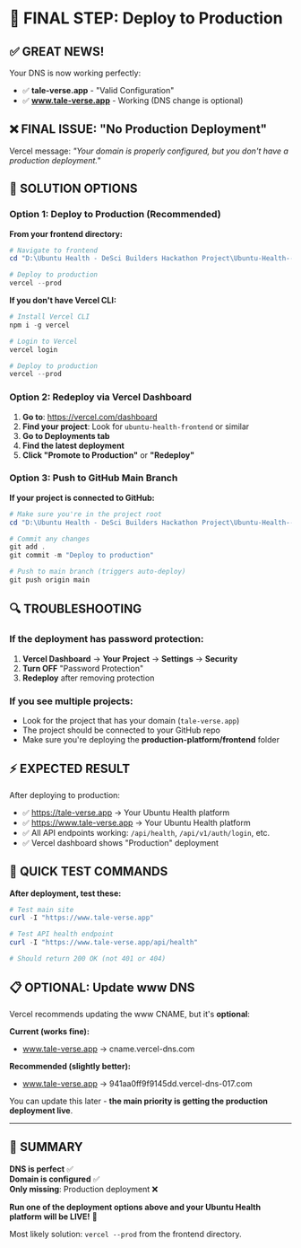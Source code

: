 # 🚀 FINAL STEP: Deploy to Production

## ✅ GREAT NEWS! 
Your DNS is now working perfectly:
- ✅ **tale-verse.app** - "Valid Configuration" 
- ✅ **www.tale-verse.app** - Working (DNS change is optional)

## ❌ FINAL ISSUE: "No Production Deployment"

Vercel message: *"Your domain is properly configured, but you don't have a production deployment."*

## 🔧 SOLUTION OPTIONS

### Option 1: Deploy to Production (Recommended)

**From your frontend directory:**

```powershell
# Navigate to frontend
cd "D:\Ubuntu Health - DeSci Builders Hackathon Project\Ubuntu-Health---DeSci-Builders-Hackathon-Project\production-platform\frontend"

# Deploy to production
vercel --prod
```

**If you don't have Vercel CLI:**
```powershell
# Install Vercel CLI
npm i -g vercel

# Login to Vercel
vercel login

# Deploy to production
vercel --prod
```

### Option 2: Redeploy via Vercel Dashboard

1. **Go to**: https://vercel.com/dashboard
2. **Find your project**: Look for `ubuntu-health-frontend` or similar
3. **Go to Deployments tab**
4. **Find the latest deployment**
5. **Click "Promote to Production"** or **"Redeploy"**

### Option 3: Push to GitHub Main Branch

**If your project is connected to GitHub:**
```powershell
# Make sure you're in the project root
cd "D:\Ubuntu Health - DeSci Builders Hackathon Project\Ubuntu-Health---DeSci-Builders-Hackathon-Project"

# Commit any changes
git add .
git commit -m "Deploy to production"

# Push to main branch (triggers auto-deploy)
git push origin main
```

## 🔍 TROUBLESHOOTING

### If the deployment has password protection:
1. **Vercel Dashboard** → **Your Project** → **Settings** → **Security**
2. **Turn OFF** "Password Protection" 
3. **Redeploy** after removing protection

### If you see multiple projects:
- Look for the project that has your domain (`tale-verse.app`)
- The project should be connected to your GitHub repo
- Make sure you're deploying the **production-platform/frontend** folder

## ⚡ EXPECTED RESULT

After deploying to production:
- ✅ https://tale-verse.app → Your Ubuntu Health platform
- ✅ https://www.tale-verse.app → Your Ubuntu Health platform  
- ✅ All API endpoints working: `/api/health`, `/api/v1/auth/login`, etc.
- ✅ Vercel dashboard shows "Production" deployment

## 🎯 QUICK TEST COMMANDS

**After deployment, test these:**
```powershell
# Test main site
curl -I "https://www.tale-verse.app"

# Test API health endpoint  
curl -I "https://www.tale-verse.app/api/health"

# Should return 200 OK (not 401 or 404)
```

## 📋 OPTIONAL: Update www DNS

Vercel recommends updating the www CNAME, but it's **optional**:

**Current (works fine):** 
- www.tale-verse.app → cname.vercel-dns.com

**Recommended (slightly better):**
- www.tale-verse.app → 941aa0ff9f9145dd.vercel-dns-017.com

You can update this later - **the main priority is getting the production deployment live**.

---

## 🚀 SUMMARY

**DNS is perfect** ✅  
**Domain is configured** ✅  
**Only missing**: Production deployment ❌

**Run one of the deployment options above and your Ubuntu Health platform will be LIVE!** 🎯

Most likely solution: `vercel --prod` from the frontend directory.